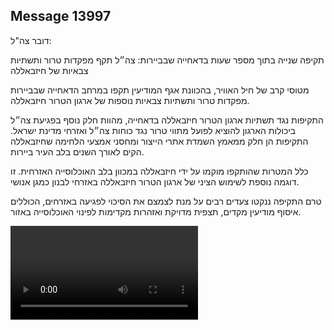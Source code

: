 ## Message 13997

דובר צה"ל:

תקיפה שנייה בתוך מספר שעות בדאחייה שבביירות: צה״ל תקף מפקדות טרור ותשתיות צבאיות של חיזבאללה

מטוסי קרב של חיל האוויר, בהכוונת אגף המודיעין תקפו במרחב הדאחייה שבביירות מפקדות טרור ותשתיות צבאיות נוספות של ארגון הטרור חיזבאללה.

התקיפות נגד תשתיות ארגון הטרור חיזבאללה בדאחייה, מהוות חלק נוסף בפגיעת צה״ל ביכולות הארגון להוציא לפועל מתווי טרור נגד כוחות צה״ל ואזרחי מדינת ישראל. התקיפות הן חלק ממאמץ השמדת אתרי הייצור ומחסני אמצעי הלחימה שחיזבאללה הקים לאורך השנים בלב העיר ביירות.

כלל המטרות שהותקפו מוקמו על ידי חיזבאללה במכוון בלב האוכלוסייה האזרחית. זו דוגמה נוספת לשימוש הציני של ארגון הטרור חיזבאללה באזרחי לבנון כמגן אנושי.

טרם התקיפה ננקטו צעדים רבים על מנת לצמצם את הסיכוי לפגיעה באזרחים, הכוללים איסוף מודיעין מקדים, תצפית מדויקת ואזהרות מקדימות לפינוי האוכלוסייה באזור.

![Video](13997/13997_media.mp4)
